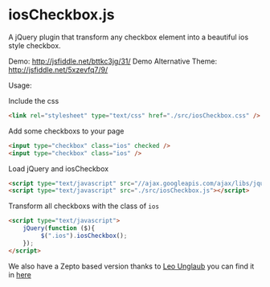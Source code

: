 iosCheckbox.js
==============

A jQuery plugin that transform any checkbox element into a beautiful ios style checkbox.

Demo: http://jsfiddle.net/bttkc3jg/31/
Demo Alternative Theme: http://jsfiddle.net/5xzevfq7/9/

Usage:

Include the css

```html
<link rel="stylesheet" type="text/css" href="./src/iosCheckbox.css" />
```

Add some checkboxs to your page

```html
<input type="checkbox" class="ios" checked />
<input type="checkbox" class="ios" />
```

Load jQuery and iosCheckbox 

```html
<script type="text/javascript" src="//ajax.googleapis.com/ajax/libs/jquery/1.9.1/jquery.min.js"></script>
<script type="text/javascript" src="./src/iosCheckbox.js"></script>
```

Transform all checkboxs with the class of `ios`

```html
<script type="text/javascript">
	jQuery(function ($){
	     $(".ios").iosCheckbox();
	});
</script>
```

We also have a Zepto based version thanks to [Leo Unglaub](https://github.com/leo-unglaub) you can find it in [here](https://github.com/foxship/zepto-ios-checkbox.js)
